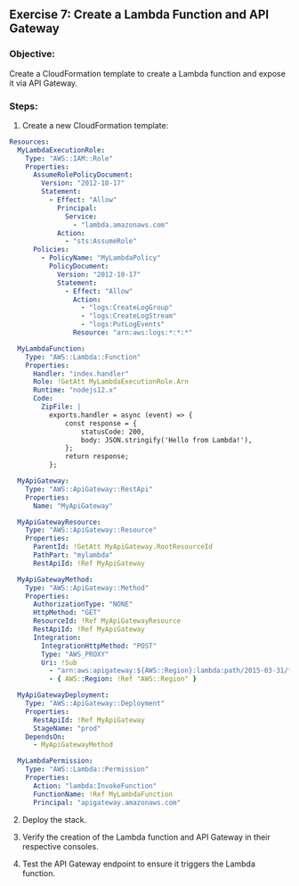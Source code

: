 ## Exercise 7: Create a Lambda Function and API Gateway

### Objective:
Create a CloudFormation template to create a Lambda function and expose it via API Gateway.


### Steps:

1. Create a new CloudFormation template:

```yaml
Resources:
  MyLambdaExecutionRole:
    Type: "AWS::IAM::Role"
    Properties:
      AssumeRolePolicyDocument:
        Version: "2012-10-17"
        Statement:
          - Effect: "Allow"
            Principal:
              Service:
                - "lambda.amazonaws.com"
            Action:
              - "sts:AssumeRole"
      Policies:
        - PolicyName: "MyLambdaPolicy"
          PolicyDocument:
            Version: "2012-10-17"
            Statement:
              - Effect: "Allow"
                Action:
                  - "logs:CreateLogGroup"
                  - "logs:CreateLogStream"
                  - "logs:PutLogEvents"
                Resource: "arn:aws:logs:*:*:*"

  MyLambdaFunction:
    Type: "AWS::Lambda::Function"
    Properties:
      Handler: "index.handler"
      Role: !GetAtt MyLambdaExecutionRole.Arn
      Runtime: "nodejs12.x"
      Code:
        ZipFile: |
          exports.handler = async (event) => {
              const response = {
                  statusCode: 200,
                  body: JSON.stringify('Hello from Lambda!'),
              };
              return response;
          };

  MyApiGateway:
    Type: "AWS::ApiGateway::RestApi"
    Properties:
      Name: "MyApiGateway"

  MyApiGatewayResource:
    Type: "AWS::ApiGateway::Resource"
    Properties:
      ParentId: !GetAtt MyApiGateway.RootResourceId
      PathPart: "mylambda"
      RestApiId: !Ref MyApiGateway

  MyApiGatewayMethod:
    Type: "AWS::ApiGateway::Method"
    Properties:
      AuthorizationType: "NONE"
      HttpMethod: "GET"
      ResourceId: !Ref MyApiGatewayResource
      RestApiId: !Ref MyApiGateway
      Integration:
        IntegrationHttpMethod: "POST"
        Type: "AWS_PROXY"
        Uri: !Sub
          - "arn:aws:apigateway:${AWS::Region}:lambda:path/2015-03-31/functions/${MyLambdaFunction.Arn}/invocations"
          - { AWS::Region: !Ref "AWS::Region" }

  MyApiGatewayDeployment:
    Type: "AWS::ApiGateway::Deployment"
    Properties:
      RestApiId: !Ref MyApiGateway
      StageName: "prod"
    DependsOn:
      - MyApiGatewayMethod

  MyLambdaPermission:
    Type: "AWS::Lambda::Permission"
    Properties:
      Action: "lambda:InvokeFunction"
      FunctionName: !Ref MyLambdaFunction
      Principal: "apigateway.amazonaws.com"

```
2. Deploy the stack.

3. Verify the creation of the Lambda function and API Gateway in their respective consoles.

4. Test the API Gateway endpoint to ensure it triggers the Lambda function.
